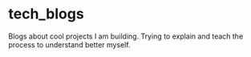 # tech_blogs
Blogs about cool projects I am building. Trying to explain and teach the process to understand better myself.
